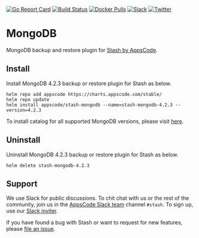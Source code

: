 [![Go Report Card](https://goreportcard.com/badge/stash.appscode.dev/mongodb)](https://goreportcard.com/report/stash.appscode.dev/mongodb)
[![Build Status](https://travis-ci.org/stashed/mongodb.svg?branch=master)](https://travis-ci.org/stashed/mongodb)
[![Docker Pulls](https://img.shields.io/docker/pulls/stashed/stash-mongodb.svg)](https://hub.docker.com/r/stashed/stash-mongodb/)
[![Slack](https://slack.appscode.com/badge.svg)](https://slack.appscode.com)
[![Twitter](https://img.shields.io/twitter/follow/appscodehq.svg?style=social&logo=twitter&label=Follow)](https://twitter.com/intent/follow?screen_name=AppsCodeHQ)

# MongoDB

MongoDB backup and restore plugin for [Stash by AppsCode](https://appscode.com/products/stash).

## Install

Install MongoDB 4.2.3 backup or restore plugin for Stash as below.

```console
helm repo add appscode https://charts.appscode.com/stable/
helm repo update
helm install appscode/stash-mongodb --name=stash-mongodb-4.2.3 --version=4.2.3
```

To install catalog for all supported MongoDB versions, please visit [here](https://github.com/stashed/catalog).

## Uninstall

Uninstall MongoDB 4.2.3 backup or restore plugin for Stash as below.

```console
helm delete stash-mongodb-4.2.3
```

## Support

We use Slack for public discussions. To chit chat with us or the rest of the community, join us in the [AppsCode Slack team](https://appscode.slack.com/messages/C8NCX6N23/details/) channel `#stash`. To sign up, use our [Slack inviter](https://slack.appscode.com/).

If you have found a bug with Stash or want to request for new features, please [file an issue](https://github.com/stashed/stash/issues/new).
